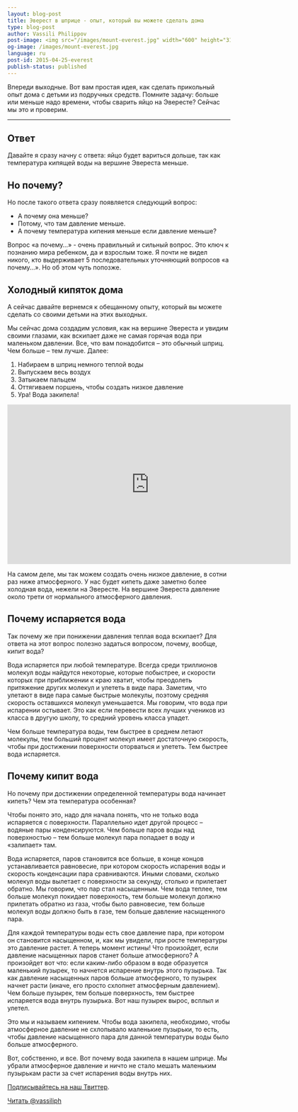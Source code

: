 ```yaml
---
layout: blog-post
title: Эверест в шприце - опыт, который вы можете сделать дома
type: blog-post
author: Vassili Philippov
post-image: <img src="/images/mount-everest.jpg" width="600" height="310" alt="Everest">
og-image: /images/mount-everest.jpg
language: ru
post-id: 2015-04-25-everest
publish-status: published
---
```

Впереди выходные. Вот вам простая идея, как сделать прикольный опыт дома с детьми из подручных средств. Помните задачу: больше или меньше надо времени, чтобы сварить яйцо на Эвересте? Сейчас мы это и проверим.
<!-- more -->
---

## Ответ

Давайте я сразу начну с ответа: яйцо будет вариться дольше, так как температура кипящей воды на вершине Эвереста меньше.

## Но почему?

Но после такого ответа сразу появляется следующий вопрос:

- А почему она меньше?
- Потому, что там давление меньше. 
- А почему температура кипения меньше если давление меньше?

Вопрос «а почему…» - очень правильный и сильный вопрос. Это ключ к познанию мира ребенком, да и взрослым тоже. Я почти не видел никого, кто выдерживает 5 последовательных уточняющий вопросов «а почему…». Но об этом чуть попозже.

## Холодный кипяток дома

А сейчас давайте вернемся к обещанному   опыту, который вы можете сделать со своими детьми на этих выходных.

Мы сейчас дома создадим условия, как на вершине Эвереста и увидим своими глазами, как вскипает даже не самая горячая вода при маленьком давлении. Все, что вам понадобится – это обычный шприц. Чем больше – тем лучше. Далее:

1.	Набираем в шприц немного теплой воды
2.	Выпускаем весь воздух
3.	Затыкаем пальцем
4.	Оттягиваем поршень, чтобы создать низкое давление
5.	Ура! Вода закипела!

<iframe width="640" height="360" src="http://www.youtube.com/embed/3wjHStsHmkA?rel=0" frameborder="0" allowfullscreen></iframe>

На самом деле, мы так можем создать очень низкое давление, в сотни раз ниже атмосферного. У нас будет кипеть даже заметно более холодная вода, нежели на Эвересте. На вершине Эвереста давление около трети от нормального атмосферного давления.

## Почему испаряется вода

Так почему же при понижении давления теплая вода вскипает? Для ответа на этот вопрос полезно задаться вопросом, почему, вообще, кипит вода?

Вода испаряется при любой температуре. Всегда среди триллионов молекул воды найдутся некоторые, которые побыстрее, и скорости  которых при приближении к краю хватит, чтобы преодолеть притяжение других молекул и улететь в виде пара. Заметим, что улетают в виде пара самые быстрые молекулы, поэтому средняя скорость оставшихся молекул уменьшается. Мы говорим, что вода при испарении остывает. Это как если перевести всех лучших учеников из класса в другую школу, то средний уровень класса упадет.

Чем больше температура воды, тем быстрее в среднем летают молекулы, тем больший процент молекул имеет достаточную скорость, чтобы  при достижении поверхности  оторваться   и улететь. Тем быстрее вода испаряется. 

## Почему кипит вода

Но почему при достижении определенной температуры вода начинает кипеть? Чем эта температура особенная?

Чтобы понято это, надо для начала понять, что не только вода испаряется с поверхности. Параллельно идет другой процесс – водяные пары конденсируются. Чем больше паров воды над поверхностью – тем больше молекул пара попадает в воду и «залипает» там. 

Вода испаряется, паров становится все больше, в конце концов устанавливается равновесие,  при  котором  скорость испарения воды и скорость конденсации пара  сравниваются. Иными словами, сколько молекул воды вылетает  с поверхности за секунду, столько и прилетает  обратно. Мы говорим, что пар стал насыщенным. Чем вода теплее, тем больше молекул покидает поверхность, тем больше молекул должно прилетать обратно из газа, чтобы было равновесие, тем больше молекул воды должно быть в газе, тем больше давление насыщенного пара.

Для каждой температуры воды есть свое давление пара, при котором он становится насыщенном, и, как мы увидели,  при росте температуры  это давление растет.
А теперь момент истины! Что произойдет, если давление насыщенных паров станет больше атмосферного? А произойдет вот что: если каким-либо образом в воде образуется маленький пузырек, то начнется испарение внутрь этого пузырька. Так как давление насыщенных паров больше атмосферного, то пузырек начнет расти (иначе, его просто схлопнет атмосферным давлением). Чем больше пузырек, тем больше поверхность, тем быстрее испаряется вода внутрь пузырька. Вот наш пузырек вырос, всплыл и улетел. 

Это мы и называем кипением. Чтобы вода закипела,  необходимо, чтобы атмосферное давление не схлопывало маленькие пузырьки,  то есть, чтобы давление  насыщенного пара для данной температуры воды было больше атмосферного. 

Вот, собственно, и все. Вот почему вода закипела в нашем шприце. Мы убрали атмосферное давление и ничто не стало мешать маленьким пузырькам расти за счет испарения воды внутрь них.

<a href="https://twitter.com/MelScienceRU">Подписывайтесь на наш Твиттер</a>.

<!-- Begin Twitter follow -->
<a href="https://twitter.com/MelScienceRU" class="twitter-follow-button" data-show-count="false" data-lang="ru" data-size="large">Читать @vassiliph</a>
<script>!function(d,s,id){var js,fjs=d.getElementsByTagName(s)[0],p=/^http:/.test(d.location)?'http':'https';if(!d.getElementById(id)){js=d.createElement(s);js.id=id;js.src=p+'://platform.twitter.com/widgets.js';fjs.parentNode.insertBefore(js,fjs);}}(document, 'script', 'twitter-wjs');</script>
<!-- End Twitter follow -->